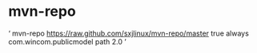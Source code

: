 # mvn-repo
‘
<repositories>
        <repository>
            <id>mvn-repo</id>
            <url>https://raw.github.com/sxjlinux/mvn-repo/master</url>
            <snapshots>
                <enabled>true</enabled>
                <updatePolicy>always</updatePolicy>
            </snapshots>
        </repository>
    </repositories>
    <dependencies>
        <dependency>
            <groupId>com.wincom.publicmodel</groupId>
            <artifactId>path</artifactId>
            <version>2.0</version>
        </dependency>
    </dependencies>
’
